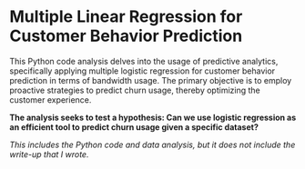 # Multiple Linear Regression for Customer Behavior Prediction

This Python code analysis delves into the usage of predictive analytics, specifically applying multiple logistic regression for customer behavior prediction in terms of bandwidth usage. The primary objective is to employ proactive strategies to predict churn usage, thereby optimizing the customer experience. 

**The analysis seeks to test a hypothesis: Can we use logistic regression as an efficient tool to predict churn usage given a specific dataset?**

*This includes the Python code and data analysis, but it does not include the write-up that I wrote.*
